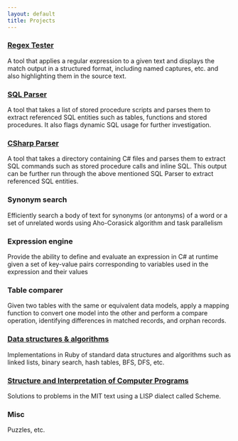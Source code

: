 ```yaml
---
layout: default
title: Projects
---
```

### [Regex Tester](https://github.com/cs31415/RegexTester)
A tool that applies a regular expression to a given text and displays the match output in a structured format, including named captures, etc. and also highlighting them in the source text.
	
### [SQL Parser](https://github.com/cs31415/sqlparser)
A tool that takes a list of stored procedure scripts and parses them to extract referenced SQL entities such as tables, functions and stored procedures. It also flags dynamic SQL usage for further investigation.
 		
### [CSharp Parser](https://github.com/cs31415/csparser)
A tool that takes a directory containing C# files and parses them to extract SQL commands such as stored procedure calls and inline SQL. This output can be further run through the above mentioned SQL Parser to extract referenced SQL entities.
	
### Synonym search	
Efficiently search a body of text for synonyms (or antonyms) of a word or a set of unrelated words using Aho-Corasick algorithm and task parallelism
	
### Expression engine
Provide the ability to define and evaluate an expression in C# at runtime given a set of key-value pairs corresponding to variables used in the expression and their values 
	
### Table comparer
Given two tables with the same or equivalent data models, apply a mapping function
to convert one model into the other and perform a compare operation,
identifying differences in matched records, and orphan records. 
	
### [Data structures & algorithms](https://github.com/cs31415/Ruby)
Implementations in Ruby of standard data structures and algorithms such as linked lists, binary search, hash tables, BFS, DFS, etc.
	
### [Structure and Interpretation of Computer Programs](http://cdfrag.cs31415.com/?s=sicp&submit=Search)
Solutions to problems in the MIT text using a LISP dialect called Scheme.
	
### Misc
Puzzles, etc.